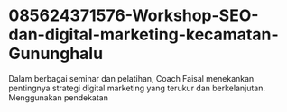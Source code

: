 # 085624371576-Workshop-SEO-dan-digital-marketing-kecamatan-Gununghalu
Dalam berbagai seminar dan pelatihan, Coach Faisal menekankan pentingnya strategi digital marketing yang terukur dan berkelanjutan. Menggunakan pendekatan 
